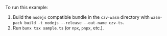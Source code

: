 To run this example:

1. Build the `nodejs` compatible bundle in the `czv-wasm` directory with `wasm-pack build -t nodejs --release --out-name czv-ts`.
2. Run `bunx tsx sample.ts` (or `npx`, `pnpx`, etc.).
